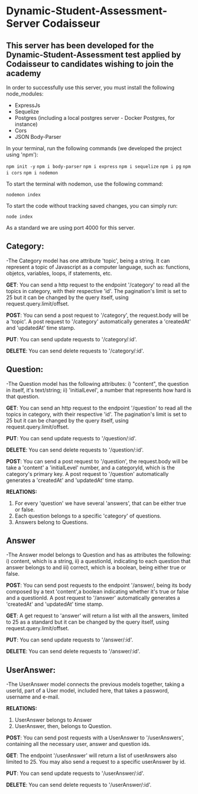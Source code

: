  # Dynamic-Student-Assessment-Server Codaisseur

 ## This server has been developed for the Dynamic-Student-Assessment test applied by Codaisseur to candidates wishing to join the academy

 In order to successfully use this server, you must install the following node_modules:

 - ExpressJs
 - Sequelize 
 - Postgres (including a local postgres server - Docker Postgres, for instance)
 - Cors 
 - JSON Body-Parser

 In your terminal, run the following commands (we developed the project using 'npm'):

 `npm init -y`
 `npm i body-parser`
 `npm i express`
 `npm i sequelize`
 `npm i pg`
 `npm i cors`
 `npm i nodemon`

 To start the terminal with nodemon, use the following command:

 `nodemon index`
 
 To start the code without tracking saved changes, you can simply run:

 `node index`

 As a standard we are using port 4000 for this server.

 ## Category:

-The Category model has one attribute 'topic', being a string. It can represent a topic of Javascript as a computer language, such as: functions, objetcs, variables, loops, if statements, etc.

**GET**: You can send a http request to the endpoint 
'/category' to read all the topics in category, with their respective 'id'. The pagination's limit is set to 25 but it can be changed by the query itself, using request.query.limit/offset.

**POST**: You can send a post request to '/category', the request.body will be a 'topic'. A post request to '/category' automatically generates a 'createdAt' and 'updatedAt' time stamp.

**PUT**: You can send update requests to '/category/:id'.

**DELETE**: You can send delete requests to '/category/:id'.

## Question:

-The Question model has the following attributes: i) "content", the question in itself, it's text/string; ii) 'initialLevel', a number that represents how hard is that question.

**GET**: You can send an http request to the endpoint 
'/question' to read all the topics in category, with their respective 'id'. The pagination's limit is set to 25 but it can be changed by the query itself, using request.query.limit/offset. 

**PUT**: You can send update requests to '/question/:id'.

**DELETE**: You can send delete requests to '/question/:id'.

**POST**: You can send a post request to '/question', the request.body will be take a 'content' a 'initialLevel' number, and a categoryId, which is the category's primary key. A post request to '/question' automatically generates a 'createdAt' and 'updatedAt' time stamp.

**RELATIONS:** 
1) For every 'question' we have several 'answers', that can be either true or false.
2) Each question belongs to a specific 'category' of questions.
3) Answers belong to Questions.

## Answer

-The Answer model belongs to Question and has as attributes the following: i) content, which is a string, ii) a questionId, indicating to each question that answer belongs to and iii) correct, which is a boolean, being either true or false.

**POST**: You can send post requests to the endpoint '/answer/, being its body composed by a text 'content',a boolean indicating whether it's true or false and a questionId. A post request to '/answer' automatically generates a 'createdAt' and 'updatedAt' time stamp.

**GET**: A get request to 'answer' will return a list with all the answers, limited to 25 as a standard but it can be changed by the query itself, using request.query.limit/offset. 

**PUT**: You can send update requests to '/answer/:id'.

**DELETE**: You can send delete requests to '/answer/:id'.

## UserAnswer:

-The UserAnswer model connects the previous models together, taking a userId, part of a User model, included here, that takes a password, username and e-mail. 

**RELATIONS:**

1) UserAnswer belongs to Answer
2) UserAnswer, then, belongs to Question.

**POST**: You can send post requests with a UserAnswer to '/userAnswers', containing all the necessary user, answer and question ids.

**GET**: The endpoint '/userAnswer' will return a list of userAnswers also limited to 25. You may also send a request to a specific userAnswer by id.

**PUT**: You can send update requests to '/userAnswer/:id'.

**DELETE**: You can send delete requests to '/userAnswer/:id'.








